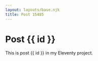 ```yaml
---
layout: layouts/base.njk
title: Post 15485
---
```


# Post {{ id }}

This is post {{ id }} in my Eleventy project.
